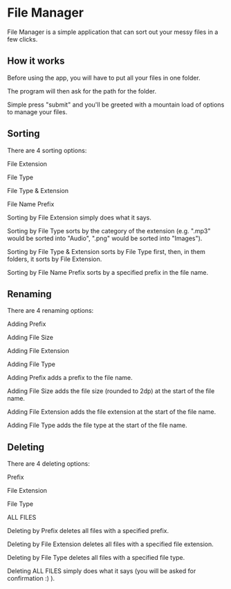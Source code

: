 # File Manager
File Manager is a simple application that can sort out your messy files in a few clicks.

## How it works
Before using the app, you will have to put all your files in one folder.

The program will then ask for the path for the folder.

Simple press "submit" and you'll be greeted with a mountain load of options to manage your files.

## Sorting
There are 4 sorting options:

File Extension

File Type

File Type & Extension

File Name Prefix


Sorting by File Extension simply does what it says.

Sorting by File Type sorts by the category of the extension (e.g. ".mp3" would be sorted into "Audio", ".png" would be sorted into "Images").

Sorting by File Type & Extension sorts by File Type first, then, in them folders, it sorts by File Extension.

Sorting by File Name Prefix sorts by a specified prefix in the file name.

## Renaming
There are 4 renaming options:

Adding Prefix

Adding File Size

Adding File Extension

Adding File Type


Adding Prefix adds a prefix to the file name.

Adding File Size adds the file size (rounded to 2dp) at the start of the file name.

Adding File Extension adds the file extension at the start of the file name.

Adding File Type adds the file type at the start of the file name.

## Deleting
There are 4 deleting options:

Prefix

File Extension

File Type

ALL FILES


Deleting by Prefix deletes all files with a specified prefix.

Deleting by File Extension deletes all files with a specified file extension.

Deleting by File Type deletes all files with a specified file type.

Deleting ALL FILES simply does what it says (you will be asked for confirmation :) ).